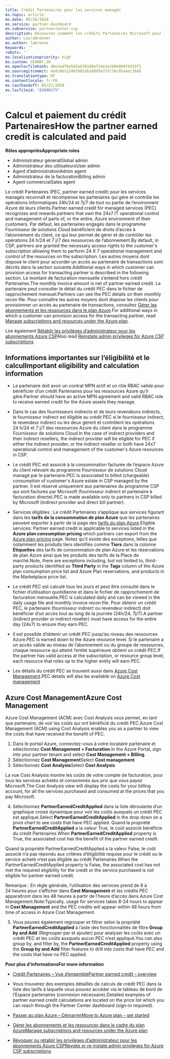 ```yaml
---
title: Crédit Partenaires pour les services managés
ms.topic: article
ms.date: 05/26/2020
ms.service: partner-dashboard
ms.subservice: partnercenter-csp
description: Découvrez comment les crédits Partenaires Microsoft pour les services managés sont calculés et payés, et comment vérifier que vous êtes éligible.
author: LauraBrenner
ms.author: labrenne
Keywords: ''
robots: ''
ms.localizationpriority: high
ms.custom: SEOMAY.20
ms.openlocfilehash: d8e3ad7be5d2ab761d9af2de1e1b0d40974333f1
ms.sourcegitcommit: dadc0b112497802db2d8d5e72fc76c95a4dc18d6
ms.translationtype: HT
ms.contentlocale: fr-FR
ms.lasthandoff: 05/27/2020
ms.locfileid: "83998275"
---
```

# <a name="how-the-partner-earned-credit-is-calculated-and-paid"></a><span data-ttu-id="8ef43-103">Calcul et paiement du crédit Partenaires</span><span class="sxs-lookup"><span data-stu-id="8ef43-103">How the partner earned credit is calculated and paid</span></span>

<span data-ttu-id="8ef43-104">**Rôles appropriés**</span><span class="sxs-lookup"><span data-stu-id="8ef43-104">**Appropriate roles**</span></span>

- <span data-ttu-id="8ef43-105">Administrateur général</span><span class="sxs-lookup"><span data-stu-id="8ef43-105">Global admin</span></span>
- <span data-ttu-id="8ef43-106">Administrateur des utilisateurs</span><span class="sxs-lookup"><span data-stu-id="8ef43-106">User admin</span></span>
- <span data-ttu-id="8ef43-107">Agent d’administration</span><span class="sxs-lookup"><span data-stu-id="8ef43-107">Admin agent</span></span>
- <span data-ttu-id="8ef43-108">Administrateur de la facturation</span><span class="sxs-lookup"><span data-stu-id="8ef43-108">Billing admin</span></span>
- <span data-ttu-id="8ef43-109">Agent commercial</span><span class="sxs-lookup"><span data-stu-id="8ef43-109">Sales agent</span></span>

<span data-ttu-id="8ef43-110">Le crédit Partenaires (PEC, partner earned credit) pour les services managés reconnaît et récompense les partenaires qui gère et contrôle les opérations informatiques 24h/24 et 7j/7 de tout ou partie de l’environnent Azure de leurs clients.</span><span class="sxs-lookup"><span data-stu-id="8ef43-110">Partner earned credit for managed services (PEC) recognizes and rewards partners that own the 24x7 IT operational control and management of parts of, or the entire, Azure environment of their customers.</span></span> <span data-ttu-id="8ef43-111">Par défaut, les partenaires engagés dans le programme Fournisseur de solutions Cloud bénéficient de droits d’accès à l’abonnement du client, ce qui leur permet de gérer et de contrôler les opérations 24 h/24 et 7 j/7 des ressources de l’abonnement.</span><span class="sxs-lookup"><span data-stu-id="8ef43-111">By default, in CSP, partners are granted the necessary access rights to the customer's subscription allowing them to perform 24 X 7 operational management and control of the resources on the subscription.</span></span> <span data-ttu-id="8ef43-112">Les autres moyens dont dispose le client pour accorder un accès au partenaire de transactions sont décrits dans la section suivante.</span><span class="sxs-lookup"><span data-stu-id="8ef43-112">Additional ways in which customer can provision access for transacting partner is described in the following section.</span></span> <span data-ttu-id="8ef43-113">Le montant de facturation mensuelle s’entend hors crédit Partenaires.</span><span class="sxs-lookup"><span data-stu-id="8ef43-113">The monthly invoice amount is net of partner earned credit.</span></span> <span data-ttu-id="8ef43-114">Le partenaire peut consulter le détail du crédit PEC dans le fichier de rapprochement mensuel.</span><span class="sxs-lookup"><span data-stu-id="8ef43-114">Partners can see the PEC details on their monthly recon file.</span></span> <span data-ttu-id="8ef43-115">Pour connaître les autres moyens dont dispose les clients pour provisionner un accès au partenaire de transactions, consultez [Gérer les abonnements et les ressources dans le plan Azure](azure-plan-manage.md).</span><span class="sxs-lookup"><span data-stu-id="8ef43-115">For additional ways in which a customer can provision access for the transacting partner, read [Manage subscriptions and resources under the Azure plan](azure-plan-manage.md).</span></span>

<span data-ttu-id="8ef43-116">Lire également [Rétablir les privilèges d’administrateur pour les abonnements Azure CSP](revoke-reinstate-csp.md)</span><span class="sxs-lookup"><span data-stu-id="8ef43-116">Also read [Reinstate admin privileges for Azure CSP subscriptions](revoke-reinstate-csp.md)</span></span>

## <a name="important-eligibility-and-calculation-information"></a><span data-ttu-id="8ef43-117">Informations importantes sur l’éligibilité et le calcul</span><span class="sxs-lookup"><span data-stu-id="8ef43-117">Important eligibility and calculation information</span></span>

- <span data-ttu-id="8ef43-118">Le partenaire doit avoir un contrat MPN actif et un rôle RBAC valide pour bénéficier d’un crédit Partenaires pour les ressources Azure qu’il gère.</span><span class="sxs-lookup"><span data-stu-id="8ef43-118">Partner should have an active MPN agreement and valid RBAC role to receive earned credit for the Azure assets they manage.</span></span> 

- <span data-ttu-id="8ef43-119">Dans le cas des fournisseurs indirects et de leurs revendeurs indirects, le fournisseur indirect est éligible au crédit PEC si le fournisseur indirect, le revendeur indirect ou les deux gèrent et contrôlent les opérations 24 h/24 et 7 j/7 des ressources Azure du client dans le programme Fournisseur de solutions Cloud.</span><span class="sxs-lookup"><span data-stu-id="8ef43-119">In the case of indirect providers and their indirect resellers, the indirect provider will be eligible for PEC if either the indirect provider, or the indirect reseller or both have 24x7 operational control and management of the customer's Azure resources in CSP.</span></span>

- <span data-ttu-id="8ef43-120">Le crédit PEC est associé à la consommation facturée de l’espace Azure du client relevant du programme Fournisseur de solutions Cloud managé par le partenaire.</span><span class="sxs-lookup"><span data-stu-id="8ef43-120">PEC is associated to billed (chargeable) consumption of customer's Azure estate in CSP managed by the partner.</span></span> <span data-ttu-id="8ef43-121">Il est réservé uniquement aux partenaires du programme CSP qui sont facturés par Microsoft (fournisseur indirect et partenaire à facturation directe).</span><span class="sxs-lookup"><span data-stu-id="8ef43-121">PEC is made available only to partners in CSP billed by Microsoft (indirect provider and direct bill partner).</span></span> 

- <span data-ttu-id="8ef43-122">Services éligibles : Le crédit Partenaires s’applique aux services figurant dans les **tarifs de la consommation de plan Azure** que les partenaires peuvent exporter à partir de la page des [tarifs du plan Azure](https://partner.microsoft.com/commerce/sales).</span><span class="sxs-lookup"><span data-stu-id="8ef43-122">Eligible services: Partner earned credit is applicable to services listed in the **Azure plan consumption pricing** which partners can export from the [Azure plan pricing](https://partner.microsoft.com/commerce/sales) page.</span></span> <span data-ttu-id="8ef43-123">Notez qu’il existe des exceptions, telles que notamment les produits tiers identifiés comme **Tiers** dans la colonne **Étiquettes** des tarifs de consommation de plan Azure et les réservations de plan Azure ainsi que les produits des tarifs de la Place de marché.</span><span class="sxs-lookup"><span data-stu-id="8ef43-123">Note, there are exceptions including, but not limited to, third-party products identified as **Third Party** in  the **Tags** column of the Azure plan consumption price list and Azure Plan reservations, and products in the Marketplace price list.</span></span>

- <span data-ttu-id="8ef43-124">Le crédit PEC est calculé tous les jours et peut être consulté dans le fichier d’utilisation quotidienne et dans le fichier de rapprochement de facturation mensuelle.</span><span class="sxs-lookup"><span data-stu-id="8ef43-124">PEC is calculated daily and can be viewed in the daily usage file and monthly invoice recon file.</span></span> <span data-ttu-id="8ef43-125">Pour obtenir un crédit PEC, le partenaire (fournisseur indirect ou revendeur indirect) doit bénéficier d’un accès tout au long de la journée (24h/24, 7j/7).</span><span class="sxs-lookup"><span data-stu-id="8ef43-125">A partner (indirect provider or indirect reseller) must have access for the entire day (24x7) to ensure they earn PEC.</span></span>  

- <span data-ttu-id="8ef43-126">Il est possible d’obtenir un crédit PEC jusqu’au niveau des ressources Azure.</span><span class="sxs-lookup"><span data-stu-id="8ef43-126">PEC is earned down to the Azure resource level.</span></span> <span data-ttu-id="8ef43-127">Si le partenaire a un accès valide au niveau de l’abonnement ou du groupe de ressources, chaque ressource qui atteint l’entité supérieure obtient un crédit PEC.</span><span class="sxs-lookup"><span data-stu-id="8ef43-127">If the partner has valid access at the subscription, or resource group level, each resource that roles up to the higher entity will earn PEC.</span></span>  

- <span data-ttu-id="8ef43-128">Les détails du crédit PEC se trouvent aussi dans [Azure Cost Management](https://go.microsoft.com/fwlink/?linkid=2106482).</span><span class="sxs-lookup"><span data-stu-id="8ef43-128">PEC details will also be available on [Azure Cost management](https://go.microsoft.com/fwlink/?linkid=2106482)</span></span>

## <a name="azure-cost-management"></a><span data-ttu-id="8ef43-129">Azure Cost Management</span><span class="sxs-lookup"><span data-stu-id="8ef43-129">Azure Cost Management</span></span>

 <span data-ttu-id="8ef43-130">Azure Cost Management (ACM) avec Cost Analysis vous permet, en tant que partenaire, de voir les coûts qui ont bénéficié du crédit PEC.</span><span class="sxs-lookup"><span data-stu-id="8ef43-130">Azure Cost Management (ACM) using Cost Analysis enables you as a partner to view the costs that have received the benefit of PEC.</span></span>  

1. <span data-ttu-id="8ef43-131">Dans le portail Azure, connectez-vous à votre locataire partenaire et sélectionnez **Cost Management + Facturation**.</span><span class="sxs-lookup"><span data-stu-id="8ef43-131">In the Azure Portal, sign into your partner tenant and select **Cost Management + Billing**.</span></span>
2.  <span data-ttu-id="8ef43-132">Sélectionnez **Cost Management**</span><span class="sxs-lookup"><span data-stu-id="8ef43-132">Select **Cost management**</span></span>
3.  <span data-ttu-id="8ef43-133">Sélectionnez **Cost Analysis**</span><span class="sxs-lookup"><span data-stu-id="8ef43-133">Select **Cost Analysis**</span></span>

<span data-ttu-id="8ef43-134">La vue Cost Analysis montre les coûts de votre compte de facturation, pour tous les services achetés et consommés aux prix que vous payez Microsoft.</span><span class="sxs-lookup"><span data-stu-id="8ef43-134">The Cost Analysis view will display the costs for your billing account, for all the services purchased and consumed at the prices that you pay Microsoft.</span></span>

4.  <span data-ttu-id="8ef43-135">Sélectionnez **PartnerEarnedCreditApplied** dans la liste déroulante d’un graphique croisé dynamique pour voir les coûts auxquels un crédit PEC est appliqué.</span><span class="sxs-lookup"><span data-stu-id="8ef43-135">Select **PartnerEarnedCreditApplied** in the drop down on a pivot chart to see costs that have PEC applied.</span></span> <span data-ttu-id="8ef43-136">Quand la propriété **PartnerEarnedCreditApplied** a la valeur True, le coût associé bénéficie du crédit Partenaires.</span><span class="sxs-lookup"><span data-stu-id="8ef43-136">When **PartnerEarnedCreditApplied** property is True, the associated cost has the benefit of the partner earned credit.</span></span> 

<span data-ttu-id="8ef43-137">Quand la propriété PartnerEarnedCreditApplied a la valeur False, le coût associé n’a pas répondu aux critères d’éligibilité requise pour le crédit ou le service acheté n’est pas éligible au crédit Partenaires.</span><span class="sxs-lookup"><span data-stu-id="8ef43-137">When the PartnerEarnedCreditApplied property is False, the associated cost has not met the required eligibility for the credit or the service purchased is not eligible for partner earned credit.</span></span>

<span data-ttu-id="8ef43-138">Remarque : En règle générale, l’utilisation des services prend de 8 à 24 heures pour s’afficher dans **Cost Management** et les crédits PEC apparaîtront dans les 48 heures à partir de l’heure d’accès dans Azure Cost Management.</span><span class="sxs-lookup"><span data-stu-id="8ef43-138">Note:Typically, usage for services takes 8-24 hours to appear in **Cost Management** and the PEC credits will appear within 48 hours from time of access in Azure Cost Management.</span></span>

5. <span data-ttu-id="8ef43-139">Vous pouvez également regrouper et filtrer selon la propriété **PartnerEarnedCreditApplied** à l’aide des fonctionnalités de filtre **Group by and Add** (Regrouper par et ajouter) pour analyser les coûts avec un crédit PEC et les coûts auxquels aucun PEC n’est appliqué.</span><span class="sxs-lookup"><span data-stu-id="8ef43-139">You can also group by, and filter by, the **PartnerEarnedCreditApplied** property using the **Group by and Add** filter features to drill into costs that have PEC and the costs that have no PEC applied.</span></span>

 <span data-ttu-id="8ef43-140">**Pour plus d’informations**</span><span class="sxs-lookup"><span data-stu-id="8ef43-140">**For more information**</span></span>

- [<span data-ttu-id="8ef43-141">Crédit Partenaires – Vue d’ensemble</span><span class="sxs-lookup"><span data-stu-id="8ef43-141">Partner earned credit - overview</span></span>](partner-earned-credit.md)

- <span data-ttu-id="8ef43-142">Vous trouverez des exemples détaillés de calculs de crédit PEC dans la liste des tarifs à laquelle vous pouvez accéder via le tableau de bord de l’Espace partenaires (connexion nécessaire).</span><span class="sxs-lookup"><span data-stu-id="8ef43-142">Detailed examples of partner earned credit calculations are located on the price list which you can reach through the Partner Center dashboard (sign-in required).</span></span>

- [<span data-ttu-id="8ef43-143">Passer au plan Azure – Démarrer</span><span class="sxs-lookup"><span data-stu-id="8ef43-143">Move to Azure plan - get started</span></span>](azure-plan-get-started.md)

- [<span data-ttu-id="8ef43-144">Gérer les abonnements et les ressources dans le cadre du plan Azure</span><span class="sxs-lookup"><span data-stu-id="8ef43-144">Manage subscriptions and resources under the Azure plan</span></span>](azure-plan-manage.md)

- [<span data-ttu-id="8ef43-145">Révoquer ou rétablir les privilèges d’administrateur pour les abonnements Azure CSP</span><span class="sxs-lookup"><span data-stu-id="8ef43-145">Revoke or re-instate admin privileges for Azure CSP subscriptions  </span></span>](revoke-reinstate-csp.md)

